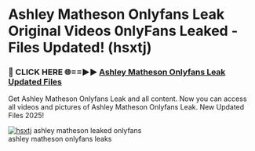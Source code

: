 # Ashley Matheson Onlyfans Leak Original Videos 0nlyFans Leaked - Files Updated! (hsxtj)

<h3>🔴 CLICK HERE 🌐==►► <a href="https://tinyurl.com/3hn5wdd3" rel="nofollow">Ashley Matheson Onlyfans Leak Updated Files</a></h3>

Get Ashley Matheson Onlyfans Leak and all content. Now you can access all videos and pictures of Ashley Matheson Onlyfans Leak. New Updated Files 2025!

[![hsxtj](https://i.imgur.com/4HnBqBT.gif)](https://tinyurl.com/3hn5wdd3)
ashley matheson leaked onlyfans<br>
ashley matheson onlyfans leaks